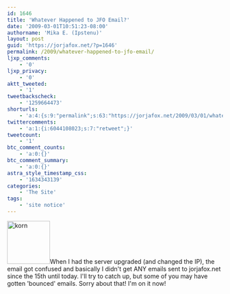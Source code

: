 ```yaml
---
id: 1646
title: 'Whatever Happened to JFO Email?'
date: '2009-03-01T10:51:23-08:00'
authorname: 'Mika E. (Ipstenu)'
layout: post
guid: 'https://jorjafox.net/?p=1646'
permalink: /2009/whatever-happened-to-jfo-email/
ljxp_comments:
    - '0'
ljxp_privacy:
    - '0'
aktt_tweeted:
    - '1'
tweetbackscheck:
    - '1259664473'
shorturls:
    - 'a:4:{s:9:"permalink";s:63:"https://jorjafox.net/2009/03/01/whatever-happened-to-jfo-email/";s:7:"tinyurl";s:25:"http://tinyurl.com/bb5pht";s:4:"isgd";s:18:"http://is.gd/53A91";s:5:"bitly";s:20:"http://bit.ly/4LgtwW";}'
twittercomments:
    - 'a:1:{i:6044108023;s:7:"retweet";}'
tweetcount:
    - '1'
btc_comment_counts:
    - 'a:0:{}'
btc_comment_summary:
    - 'a:0:{}'
astra_style_timestamp_css:
    - '1634343139'
categories:
    - 'The Site'
tags:
    - 'site notice'
---
```


<img src="//static.jorjafox.net/wordpress/2009/03/korn-100x100.png" alt="korn" title="korn" width="100" height="100" class="alignleft size-thumbnail wp-image-1647" />When I had the server upgraded (and changed the IP), the email got confused and basically I didn't get ANY emails sent to jorjafox.net since the 15th until today.  I'll try to catch up, but some of you may have gotten 'bounced' emails. Sorry about that! I'm on it now!
